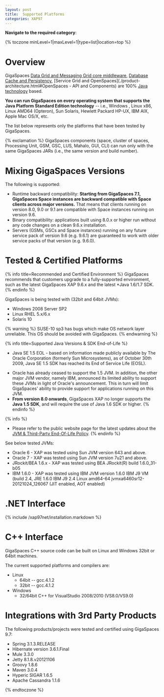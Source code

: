 ```yaml
---
layout: post
title:  Supported Platforms
categories: XAP97
---
```


**Navigate to the required category**:

{% toczone minLevel=1|maxLevel=1|type=list|location=top %}

# Overview

GigaSpaces [Data Grid and Messaging Grid core middleware](./product-architecture.html#ProductArchitecture-CoreMiddleware), [Database Cache and Persistency](./persistency.html), [Service Grid and OpenSpaces](./product-architecture.html#OpenSpaces - API and Components) are 100% [Java technology](http://java.sun.com) based.

**You can run GigaSpaces on every operating system that supports the Java Platform Standard Edition technology** -- i.e., Windows , Linux x86, Linux AMD64 (Opteron), Sun Solaris, Hewlett Packard HP-UX, IBM AIX, Apple Mac OS/X, etc.

The list below represents only the platforms that have been tested by GigaSpaces.

{% exclamation %} GigaSpaces components (space, cluster of spaces, Processing Unit, GSM, GSC, LUS, Mahalo, GUI, CLI) can run only with the same GigaSpaces JARs (i.e., the same version and build number).

# Mixing GigaSpaces Versions

The following is supported:

- Runtime backward compatibility: **Starting from GigaSpaces 7.1, GigaSpaces Space instances are backward compatible with Space clients across major versions.** That means that clients running on version 8.0, 9.0 or  9.1 are compatible with Space instances running on version 9.6.
- Binary compatibility: applications built using 8.0.x or higher run without any code changes on a clean 9.6.x installation.
- Servers (GSMs, GSCs and Space instances) running on any future service pack of version 9.6 (e.g. 9.6.1) are guaranteed to work with older service packs of that version (e.g. 9.6.0).

# Tested & Certified Platforms

{% info title=Recommended and Certified Environment %}
GigaSpaces recommends that customers upgrade to a fully-supported environment, such as the latest GigaSpaces XAP 9.6.x and the latest *Java 1.6/1.7  SDK.
{% endinfo %}

GigaSpaces is being tested with (32bit and 64bit JVMs):

- Windows 2008 Server SP2
- Linux RHEL 5.x/6.x
- Solaris 10

{% warning %}
SUSE-10 sp3 has bugs which make OS network layer unreliable. This OS should be avoided with GigaSpaces.
{% endwarning %}

{% info title=Supported Java Versions & SDK End-of-Life %}
* Java SE 1.5 EOL - based on information made publicly available by The Oracle Corporation (formerly Sun Microsystems), as of October 30th 2009, Java SE 1.5 SDK has reached its End of Service Life (EOSL).

- Oracle has already ceased to support the 1.5 JVM. In addition, the other major JVM vendor, namely IBM, announced its limited ability to support these JVMs in light of Oracle's announcement. This in turn will limit GigaSpaces' ability to provide support for applications running on this JVM.
- **From version 8.0 onwards**, GigaSpaces XAP no longer supports the **Java 1.5 SDK**, and will require the use of Java 1.6 SDK or higher.
{% endinfo %}

{% info %}
* Please refer to the public website page for the latest updates about the [JVM & Third-Party End-Of-Life Policy](http://www.gigaspaces.com/content/product-lifecycle-and-eol#jvm).
{% endinfo %}

See below tested JVMs:

- Oracle 6 - XAP was tested using Sun JVM version 643 and above.
- Oracle 7 - XAP was tested using Sun JVM version 7u21 and above.
- JRockit/BEA 1.6.x - XAP was tested using BEA JRockit(R) build 1.6.0_31-b05
- IBM 1.6.0 - XAP was tested using IBM JVM version 1.6.0 IBM J9 VM (build 2.4, JRE 1.6.0 IBM J9 2.4 Linux amd64-64 jvmxa6460sr12-20121024_126067 (JIT enabled, AOT enabled)

# .NET Interface

{% include /xap97net/installation.markdown %}

# C++ Interface

GigaSpaces C\+\+ source code can be built on Linux and Windows 32bit or 64bit machines.

The current supported platforms and compilers are:

- Linux
    - 64bit -- gcc.4.1.2
    - 32bit -- gcc.4.1.2
- Windows
    - 32/64bit C++ for VisualStudio 2008/2010 (VS8.0/VS9.0)

# Integrations with 3rd Party Products

The following products/projects were tested and certified using GigaSpaces 9.7:

- Spring 3.1.3.RELEASE
- Hibernate version 3.6.1.Final
- Mule 3.3.0
- Jetty 8.1.8.v20121106
- Groovy 1.8.6
- Maven 3.0.4
- Hyperic SIGAR 1.6.5
- Apache Cassandra 1.1.6

{% endtoczone %}
